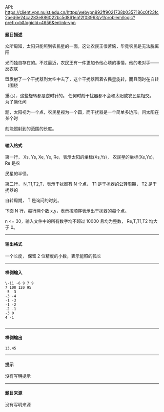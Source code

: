 API: https://client.vpn.nuist.edu.cn/https/webvpn893ff9021738b0357186c0f23fc2aed6e24ca283e886022bc5d861ea12f03963/v1/problem/logic?prefix=b&logicId=4656&enlink-vpn

#### 题目描述

众所周知，太阳只能照到农民星的一面，这让农民王很苦恼，毕竟农民是无法脱离阳

光而独自存在的。不过最近，农民王有一件更加令他心烦的事情，他的老对手——反农联

盟发射了一个干扰器到太空中去了，这个干扰器围着农民星旋转，而且同时在自转（围绕

重心），这些旋转都是逆时针的。 任何时刻干扰器都不会和太阳或农民星相交。 为了简化问

题，太阳视为一个点，农民星视为一个圆，而干扰器是一个简单多边形。问太阳在某个时

刻能照射到的范围的长度。

---

#### 输入格式

第一行， Xs, Ys, Xe, Ye, Re，表示太阳的坐标(Xs,Ys)， 农民星的坐标(Xe,Ye)， Re 是农

民星的半径。

第二行， N,T1,T2,T，表示干扰器有 N 个点， T1 是干扰器的公转周期， T2 是干扰器的

自转周期， T 是询问的时刻。

下面 N 行，每行两个数 x,y，表示按顺序表示出干扰器的每个点。

n <= 30，输入文件中的所有数字均不超过 10000 且均为整数， Re,T,T1,T2 均大于 0。

---

#### 输出格式

一个长度， 保留 2 位精度的小数，表示能照的弧长

---

#### 样例输入
```
\-11 -6 9 7 9
7 100 120 95
-5 -3
-3 -4
-1 -3
-1 -2
-2 -1
-3 0
4 -1
 
```

---

#### 样例输出
```
13.45
```

---

#### 提示

没有写明提示

---

#### 题目来源

没有写明来源